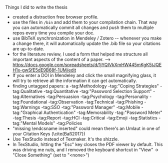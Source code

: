Things I did to write the thesis

- created a distraction free browser profile. 
- use the files in `/bin` and add them to your compilation chain. That way you can automatically commit all changes and push them to multiple repos every time you compile your doc. 
- use BibTeX synchronization in Mendeley / Zotero -- whenever you make a change there, it will automatically update the .bib file so your citations are up-to-date. 
- for the literature review, I used a form that helped me structure all important aspects of the content of a paper. --> https://docs.google.com/spreadsheets/d/1jYQIVkXmHW445mKgK5tJQEH1x-gwSfE5dE9B68f-1UM/edit
- If you enter a DOI in Mendeley and click the small magnifying glass, it will try to retrieve all the information it can get automatically. 
- finding untagged papers: a -tag:Methodology -tag:"Coping Strategies" -tag:Qualitative -tag:Quantitative -tag:"Password Selection Support" -tag:Alternatives -tag:Persuasion -tag:Psychology -tag:Personality -tag:Foundational -tag:Observation -tag:Technical -tag:Phishing -tag:Warnings -tag:SSO -tag:"Password Manager" -tag:Mobile -tag:"Graphical Authentication" -tag:Memorability -tag:"Password Meter" -tag:Thesis -tag:Report -tag:HCI -tag:Critical -tag:Emoji -tag:Statistics -tag:"Mental Models" -tag:Policies
- "missing \endcsname inserted" could mean there's an Umlaut in one of your Citation Keys (\cite{Baß2017})
- Use TexStudio instead of Texmaker. It's the shizzle.
- In TexStudio, hitting the "Esc" key closes the PDF viewer by default. This was driving me nuts, and I removed the keyboard shortcut in "View" -> "Close Something" (set to "\<none\>")
